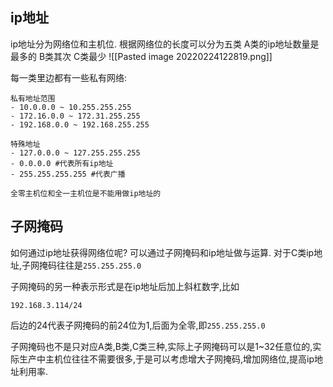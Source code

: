 ## ip地址
ip地址分为网络位和主机位.
根据网络位的长度可以分为五类
A类的ip地址数量是最多的
B类其次
C类最少
![[Pasted image 20220224122819.png]]

每一类里边都有一些私有网络:
```
私有地址范围
- 10.0.0.0 ~ 10.255.255.255
- 172.16.0.0 ~ 172.31.255.255
- 192.168.0.0 ~ 192.168.255.255

特殊地址
- 127.0.0.0 ~ 127.255.255.255
- 0.0.0.0 #代表所有ip地址
- 255.255.255.255 #代表广播
```
```ad-note
全零主机位和全一主机位是不能用做ip地址的
```

## 子网掩码
如何通过ip地址获得网络位呢?
可以通过子网掩码和ip地址做与运算.
对于C类ip地址,子网掩码往往是`255.255.255.0`

子网掩码的另一种表示形式是在ip地址后加上斜杠数字,比如
```
192.168.3.114/24
```
后边的24代表子网掩码的前24位为1,后面为全零,即`255.255.255.0`

子网掩码也不是只对应A类,B类,C类三种,实际上子网掩码可以是1~32任意位的,实际生产中主机位往往不需要很多,于是可以考虑增大子网掩码,增加网络位,提高ip地址利用率.
